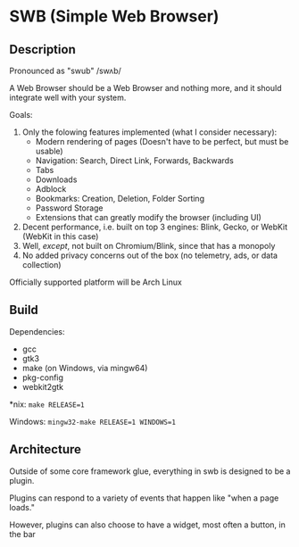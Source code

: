 # SWB (Simple Web Browser)

## Description

Pronounced as "swub" /swʌb/

A Web Browser should be a Web Browser and nothing more, and it should integrate well with your system.

Goals:
1. Only the folowing features implemented (what I consider necessary):
   - Modern rendering of pages (Doesn't have to be perfect, but must be usable)
   - Navigation: Search, Direct Link, Forwards, Backwards
   - Tabs
   - Downloads
   - Adblock
   - Bookmarks: Creation, Deletion, Folder Sorting
   - Password Storage
   - Extensions that can greatly modify the browser (including UI)
2. Decent performance, i.e. built on top 3 engines: Blink, Gecko, or WebKit (WebKit in this case)
3. Well, *except*, not built on Chromium/Blink, since that has a monopoly
4. No added privacy concerns out of the box (no telemetry, ads, or data collection)

Officially supported platform will be Arch Linux

## Build

Dependencies:

- gcc
- gtk3
- make (on Windows, via mingw64)
- pkg-config
- webkit2gtk

\*nix: `make RELEASE=1`

Windows: `mingw32-make RELEASE=1 WINDOWS=1`

## Architecture

Outside of some core framework glue, everything in swb is designed to be a plugin.

Plugins can respond to a variety of events that happen like "when a page loads."

However, plugins can also choose to have a widget, most often a button, in the bar
